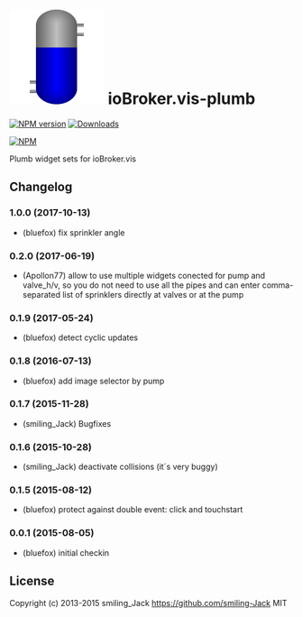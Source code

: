 ![Logo](admin/plumb.png)
ioBroker.vis-plumb
============

[![NPM version](http://img.shields.io/npm/v/iobroker.vis-plimb.svg)](https://www.npmjs.com/package/iobroker.vis-plimb)
[![Downloads](https://img.shields.io/npm/dm/iobroker.vis-plimb.svg)](https://www.npmjs.com/package/iobroker.vis-plimb)

[![NPM](https://nodei.co/npm/iobroker.vis-plimb.png?downloads=true)](https://nodei.co/npm/iobroker.vis-plimb/)

Plumb widget sets for ioBroker.vis

## Changelog
### 1.0.0 (2017-10-13)
- (bluefox) fix sprinkler angle

### 0.2.0 (2017-06-19)
- (Apollon77) allow to use multiple widgets conected for pump and valve_h/v, so you do not need to use all the pipes and can enter comma-separated list of sprinklers directly at valves or at the pump

### 0.1.9 (2017-05-24)
- (bluefox) detect cyclic updates

### 0.1.8 (2016-07-13)
- (bluefox) add image selector by pump

### 0.1.7 (2015-11-28)
- (smiling_Jack) Bugfixes

### 0.1.6 (2015-10-28)
- (smiling_Jack) deactivate collisions (it´s very buggy)

### 0.1.5 (2015-08-12)
- (bluefox) protect against double event: click and touchstart

### 0.0.1 (2015-08-05)
- (bluefox) initial checkin

## License
 Copyright (c) 2013-2015 smiling_Jack https://github.com/smiling-Jack
 MIT

